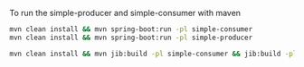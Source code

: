 To run the simple-producer and simple-consumer with maven
```bash
mvn clean install && mvn spring-boot:run -pl simple-consumer
mvn clean install && mvn spring-boot:run -pl simple-producer
```

```bash
mvn clean install && mvn jib:build -pl simple-consumer && jib:build -pl simple-producer
```